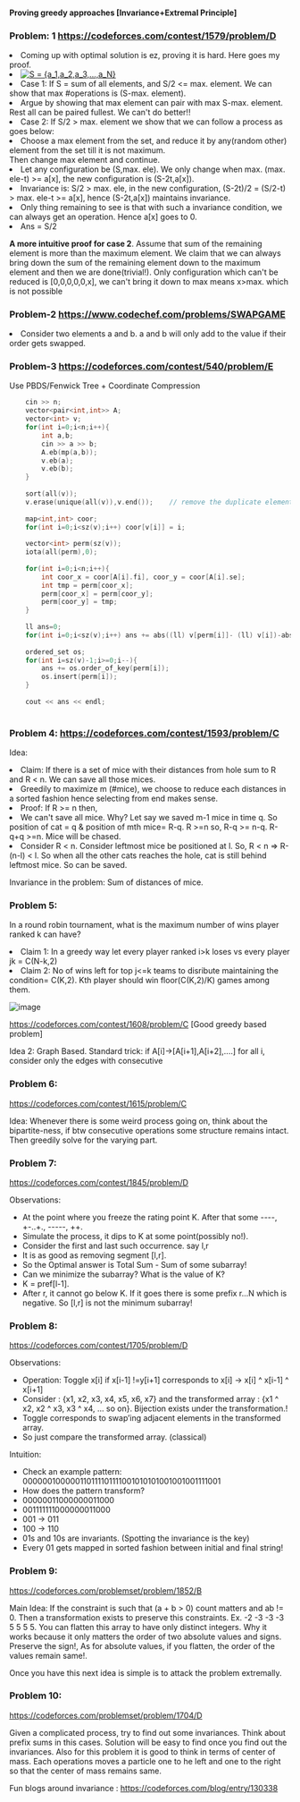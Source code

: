 #### Proving greedy approaches [Invariance+Extremal Principle] 

### Problem: 1  https://codeforces.com/contest/1579/problem/D

<li> Coming up with optimal solution is ez, proving it is hard. Here goes my proof. </br>
<li> <a href="https://www.codecogs.com/eqnedit.php?latex=S&space;=&space;{a_1,a_2,a_3,...,a_N}" target="_blank"><img src="https://latex.codecogs.com/gif.latex?S&space;=&space;{a_1,a_2,a_3,...,a_N}" title="S = {a_1,a_2,a_3,...,a_N}" /></a>
<li> Case 1: If S = sum of all elements, and S/2 <= max. element. We can show that max #operations is (S-max. element). </br>
<li> Argue by showing that max element can pair with max S-max. element. Rest all can be paired fullest. We can't do better!! </br>
<li> Case 2: If S/2 > max. element we show that we can follow a process as goes below:  </br>
<li> Choose a max element from the set, and reduce it by any(random other) element from the set till it is not maximum. </br>
  Then change max element and continue. </br>
<li> Let any configuration be (S,max. ele). We only change when max. (max. ele-t) >= a[x], the new configuration is (S-2t,a[x]). </br>
<li> Invariance is: S/2 > max. ele, in the new configuration, (S-2t)/2 = (S/2-t) > max. ele-t >= a[x], hence (S-2t,a[x]) maintains invariance. </br>
<li> Only thing remaining to see is that with such a invariance condition, we can always get an operation. Hence a[x] goes to 0. </br>
<li> Ans = S/2

**A more intuitive proof for case 2**. Assume that sum of the remaining element is more than the maximum element. We claim that we can always bring down the sum of the remaining element down to the maximum element and then we are done(trivial!). Only configuration which can't be reduced is [0,0,0,0,0,x], we can't bring it down to max means x>max. which is not possible

###  **Problem-2 https://www.codechef.com/problems/SWAPGAME**
  
<li> Consider two elements a and b. a and b will only add to the value if their order gets swapped. 

### Problem-3 **https://codeforces.com/contest/540/problem/E**

Use PBDS/Fenwick Tree + Coordinate Compression 
```cpp
  	cin >> n;
	vector<pair<int,int>> A;
	vector<int> v;
 	for(int i=0;i<n;i++){
		int a,b;
		cin >> a >> b;
		A.eb(mp(a,b));
		v.eb(a);
		v.eb(b);
	}
	
	sort(all(v));
	v.erase(unique(all(v)),v.end());	// remove the duplicate elements
	
	map<int,int> coor;
	for(int i=0;i<sz(v);i++) coor[v[i]] = i;
	
	vector<int> perm(sz(v));
	iota(all(perm),0);
 	
 	for(int i=0;i<n;i++){
 		int coor_x = coor[A[i].fi], coor_y = coor[A[i].se];
 		int tmp = perm[coor_x];
 		perm[coor_x] = perm[coor_y];
 		perm[coor_y] = tmp;
 	}
 	
 	ll ans=0;
 	for(int i=0;i<sz(v);i++) ans += abs((ll) v[perm[i]]- (ll) v[i])-abs((ll) perm[i]-(ll)i);
	
	ordered_set os;
	for(int i=sz(v)-1;i>=0;i--){
		ans += os.order_of_key(perm[i]); 
		os.insert(perm[i]);
	}
	
	cout << ans << endl; 
  	
```
	
### Problem 4: https://codeforces.com/contest/1593/problem/C

Idea: 
	<li> Claim: If there is a set of mice with their distances from hole sum to R and R < n. We can save all those mices. 
	<li> Greedily to maximize m (#mice), we choose to reduce each distances in a sorted fashion hence selecting from end makes sense.
	<li> Proof: If R >= n then,
	<li> We can't save all mice. Why? Let say we saved m-1 mice in time q. So position of cat = q & position of mth mice= R-q.
	R >=n so, R-q >= n-q. R-q+q >=n. Mice will be chased.
	<li> Consider R < n. Consider leftmost mice be positioned at l. So, R < n => R-(n-l) < l. 
	So when all the other cats reaches the hole, cat is still behind leftmost mice. So can be saved. 
												 
Invariance in the problem: Sum of distances of mice. 

												 
### Problem 5: 

In a round robin tournament, what is the maximum number of wins player ranked k can have? 

<li> Claim 1: In a greedy way let every player ranked i>k loses vs every player j<k. Minimum wins among bottom i teams i>k = C(N-k,2)
<li> Claim 2: No of wins left for top j<=k teams to disribute maintaining the condition= C(K,2). Kth player should win floor(C(K,2)/K) games among them. 
												 
![image](https://user-images.githubusercontent.com/21307343/138549750-d1eb8361-59e2-4cdb-b786-81915a972658.png)

https://codeforces.com/contest/1608/problem/C [Good greedy based problem]
					  
Idea 2: Graph Based. Standard trick: if A[i]->[A[i+1],A[i+2],....] for all i, consider only the edges with consecutive


### Problem 6: 
https://codeforces.com/contest/1615/problem/C 
	
Idea: Whenever there is some weird process going on, think about the bipartite-ness, if btw consecutive operations some structure remains intact. Then greedily solve for the varying part.
						
### Problem 7: 

https://codeforces.com/contest/1845/problem/D

Observations:

* At the point where you freeze the rating point K. After that some ----, +-..+., -----, ++.
* Simulate the process, it dips to K at some point(possibly no!). 
* Consider the first and last such occurrence. say l,r 
* It is as good as removing segment [l,r].
* So the Optimal answer is  Total Sum - Sum of some subarray!
* Can we minimize the subarray? What is the value of K?
* K = pref[l-1].
* After r, it cannot go below K. If it goes there is some prefix r...N which is negative. So [l,r] is not the minimum subarray!

### Problem 8:
  
https://codeforces.com/contest/1705/problem/D

Observations: 

* Operation: Toggle x[i] if x[i-1] !=y[i+1] corresponds to x[i] -> x[i] ^ x[i-1] ^ x[i+1]
* Consider : {x1, x2, x3, x4, x5, x6, x7} and the transformed array : {x1 ^ x2, x2 ^ x3, x3 ^ x4, … so on}. Bijection exists under the transformation.!
* Toggle corresponds to swap’ing adjacent elements in the transformed array. 
* So just compare the transformed array. (classical) 

Intuition: 

* Check an example pattern: 000000100000110111101111001010101001001001111001
* How does the pattern transform?
* 00000011000000011000 
* 001111111000000011000 
* 001 -> 011
* 100 -> 110
* 01s and 10s are invariants. (Spotting the invariance is the key)
* Every 01 gets mapped in sorted fashion between initial and final string!

### Problem 9: 

https://codeforces.com/problemset/problem/1852/B

Main Idea: If the constraint is such that (a + b > 0) count matters and ab != 0. Then a transformation exists to preserve this constraints. 
Ex. -2 -3 -3 -3 5 5 5 5. You can flatten this array to have only distinct integers. Why it works because it only matters the order of two absolute values and signs. Preserve the sign!, As for absolute values, if you flatten, the order of the values remain same!.

Once you have this next idea is simple is to attack the problem extremally. 

### Problem 10: 

https://codeforces.com/problemset/problem/1704/D 

Given a complicated process, try to find out some invariances. Think about prefix sums in this cases. Solution will be easy to find once you find out the invariances. 
Also for this problem it is good to think in terms of center of mass. Each operations moves a particle one to he left and one to the right so that the center of mass remains same. 

Fun blogs around invariance : https://codeforces.com/blog/entry/130338

